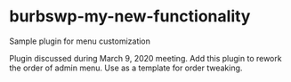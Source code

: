 # burbswp-my-new-functionality
Sample plugin for menu customization

Plugin discussed during March 9, 2020 meeting. Add this plugin to rework the order of admin menu. Use as a template for order tweaking. 
